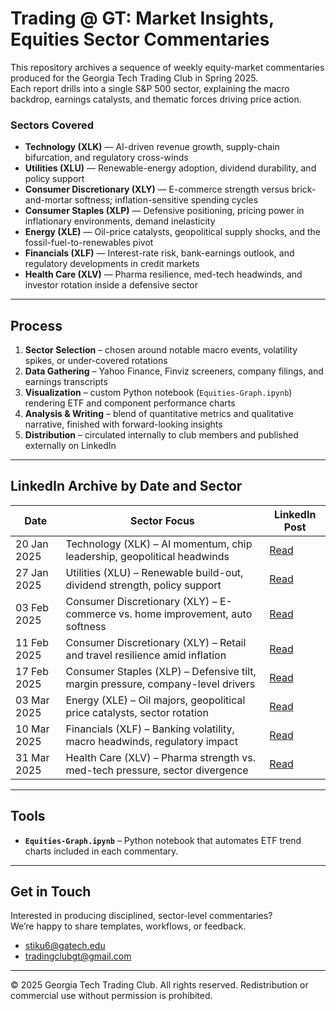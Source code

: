 # Trading @ GT: Market Insights, Equities Sector Commentaries

This repository archives a sequence of weekly equity-market commentaries produced for the Georgia Tech Trading Club in Spring 2025.  
Each report drills into a single S&P 500 sector, explaining the macro backdrop, earnings catalysts, and thematic forces driving price action.

### Sectors Covered

- **Technology (XLK)** — AI-driven revenue growth, supply-chain bifurcation, and regulatory cross-winds  
- **Utilities (XLU)** — Renewable-energy adoption, dividend durability, and policy support  
- **Consumer Discretionary (XLY)** — E-commerce strength versus brick-and-mortar softness; inflation-sensitive spending cycles  
- **Consumer Staples (XLP)** — Defensive positioning, pricing power in inflationary environments, demand inelasticity  
- **Energy (XLE)** — Oil-price catalysts, geopolitical supply shocks, and the fossil-fuel-to-renewables pivot  
- **Financials (XLF)** — Interest-rate risk, bank-earnings outlook, and regulatory developments in credit markets  
- **Health Care (XLV)** — Pharma resilience, med-tech headwinds, and investor rotation inside a defensive sector  

---

## Process

1. **Sector Selection** – chosen around notable macro events, volatility spikes, or under-covered rotations  
2. **Data Gathering** – Yahoo Finance, Finviz screeners, company filings, and earnings transcripts  
3. **Visualization** – custom Python notebook (`Equities-Graph.ipynb`) rendering ETF and component performance charts  
4. **Analysis & Writing** – blend of quantitative metrics and qualitative narrative, finished with forward-looking insights  
5. **Distribution** – circulated internally to club members and published externally on LinkedIn  

---

## LinkedIn Archive by Date and Sector

| Date | Sector Focus | LinkedIn Post |
|------|--------------|---------------|
| 20 Jan 2025 | Technology (XLK) – AI momentum, chip leadership, geopolitical headwinds | [Read](https://www.linkedin.com/posts/tradingclubgt_market-insights-21january2025-activity-7287531806323597312-9VpT) |
| 27 Jan 2025 | Utilities (XLU) – Renewable build-out, dividend strength, policy support | [Read](https://www.linkedin.com/posts/tradingclubgt_market-insights-27january2025-activity-7289663013186404355-bgxJ) |
| 03 Feb 2025 | Consumer Discretionary (XLY) – E-commerce vs. home improvement, auto softness | [Read](https://www.linkedin.com/posts/tradingclubgt_market-insights-3february2025-activity-7292199377429749761-IJaN) |
| 11 Feb 2025 | Consumer Discretionary (XLY) – Retail and travel resilience amid inflation | [Read](https://www.linkedin.com/posts/tradingclubgt_market-insights-11february2025-activity-7295113583447687168-K7-X) |
| 17 Feb 2025 | Consumer Staples (XLP) – Defensive tilt, margin pressure, company-level drivers | [Read](https://www.linkedin.com/posts/tradingclubgt_market-insights-17feb2025-activity-7297265057367838723-oTjj) |
| 03 Mar 2025 | Energy (XLE) – Oil majors, geopolitical price catalysts, sector rotation | [Read](https://www.linkedin.com/posts/tradingclubgt_market-insights-3mar2025-activity-7302341095814803457-Pve3) |
| 10 Mar 2025 | Financials (XLF) – Banking volatility, macro headwinds, regulatory impact | [Read](https://www.linkedin.com/posts/tradingclubgt_market-insights-10march2025-activity-7304867756418424832-p3J6) |
| 31 Mar 2025 | Health Care (XLV) – Pharma strength vs. med-tech pressure, sector divergence | [Read](https://www.linkedin.com/posts/tradingclubgt_market-insights-31march2025-activity-7312490109998645248-VBvn) |

---

## Tools

- **`Equities-Graph.ipynb`** – Python notebook that automates ETF trend charts included in each commentary.

---

## Get in Touch

Interested in producing disciplined, sector-level commentaries?  
We’re happy to share templates, workflows, or feedback.

- stiku6@gatech.edu  
- tradingclubgt@gmail.com  

---

© 2025 Georgia Tech Trading Club. All rights reserved. Redistribution or commercial use without permission is prohibited.
